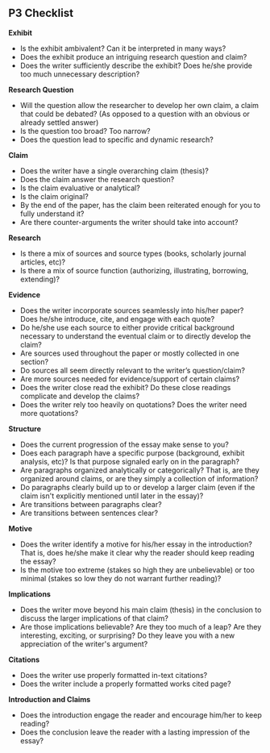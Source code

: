 ## P3 Checklist

**Exhibit**
- Is the exhibit ambivalent? Can it be interpreted in many ways?  
- Does the exhibit produce an intriguing research question and claim?
- Does the writer sufficiently describe the exhibit? Does he/she provide too much unnecessary description?

**Research Question**
- Will the question allow the researcher to develop her own claim, a claim that could be debated? (As opposed to a question with an obvious or already settled answer)
- Is the question too broad? Too narrow?
- Does the question lead to specific and dynamic research?

**Claim**
- Does the writer have a single overarching claim (thesis)?
- Does the claim answer the research question?  
- Is the claim evaluative or analytical?
- Is the claim original?
- By the end of the paper, has the claim been reiterated enough for you to fully understand it?
- Are there counter-arguments the writer should take into account?

**Research**
- Is there a mix of sources and source types (books, scholarly journal articles, etc)?
- Is there a mix of source function (authorizing, illustrating, borrowing, extending)?

**Evidence**
- Does the writer incorporate sources seamlessly into his/her paper? Does he/she introduce, cite, and engage with each quote?
- Do he/she use each source to either provide critical background necessary to understand the eventual claim or to directly develop the claim?
- Are sources used throughout the paper or mostly collected in one section?
- Do sources all seem directly relevant to the writer’s question/claim?
- Are more sources needed for evidence/support of certain claims?
- Does the writer close read the exhibit? Do these close readings complicate and develop the claims?
- Does the writer rely too heavily on quotations? Does the writer need more quotations?

**Structure**
- Does the current progression of the essay make sense to you?
- Does each paragraph have a specific purpose (background, exhibit analysis, etc)? Is that purpose signaled early on in the paragraph?
- Are paragraphs organized analytically or categorically? That is, are they organized around claims, or are they simply a collection of information?
- Do paragraphs clearly build up to or develop a larger claim (even if the claim isn't explicitly mentioned until later in the essay)?
- Are transitions between paragraphs clear?
- Are transitions between sentences clear?

**Motive**
- Does the writer identify a motive for his/her essay in the introduction? That is, does he/she make it clear why the reader should keep reading the essay?
- Is the motive too extreme (stakes so high they are unbelievable) or too minimal (stakes so low they do not warrant further reading)?

**Implications**
- Does the writer move beyond his main claim (thesis) in the conclusion to discuss the larger implications of that claim?
- Are those implications believable? Are they too much of a leap? Are they interesting, exciting, or surprising? Do they leave you with a new appreciation of the writer's argument?

**Citations**
- Does the writer use properly formatted in-text citations?
- Does the writer include a properly formatted works cited page?

**Introduction and Claims**
- Does the introduction engage the reader and encourage him/her to keep reading?
- Does the conclusion leave the reader with a lasting impression of the essay?
